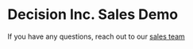 # Decision Inc. Sales Demo

If you have any questions, reach out to our [sales team](mailto:salesau@decisioninc.com.au)
